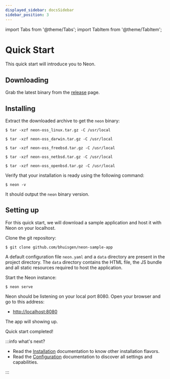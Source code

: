 ```yaml
---
displayed_sidebar: docsSidebar
sidebar_position: 3
---
```


import Tabs from '@theme/Tabs';
import TabItem from '@theme/TabItem';

# Quick Start

This quick start will introduce you to Neon.

## Downloading

Grab the latest binary from the [release](https://github.com/bhuisgen/neon-oss/releases) page.

## Installing

Extract the downloaded archive to get the `neon` binary:

<Tabs groupId="os">

<TabItem value="linux" label="Linux" default>

```shell
$ tar -xzf neon-oss_linux.tar.gz -C /usr/local
```

</TabItem>

<TabItem value="darwin" label="macOS">

```shell
$ tar -xzf neon-oss_darwin.tar.gz -C /usr/local
```

</TabItem>

<TabItem value="freebsd" label="FreeBSD">

```shell
$ tar -xzf neon-oss_freebsd.tar.gz -C /usr/local
```

</TabItem>

<TabItem value="netbsd" label="NetBSD">

```shell
$ tar -xzf neon-oss_netbsd.tar.gz -C /usr/local
```

</TabItem>

<TabItem value="openbsd" label="OpenBSD">

```shell
$ tar -xzf neon-oss_openbsd.tar.gz -C /usr/local
```

</TabItem>

</Tabs>

Verify that your installation is ready using the following command:

```shell
$ neon -v
```

It should output the `neon` binary version.

## Setting up

For this quick start, we will download a sample application and host it with Neon on your localhost.

Clone the git repository:

```shell
$ git clone github.com/bhuisgen/neon-sample-app
```

A default configuration file `neon.yaml` and a `data` directory are present in the project directory. The `data` directory contains the HTML file, the JS bundle and all static resources required to host the application.

Start the Neon instance:

```shell
$ neon serve
```

Neon should be listening on your local port 8080. Open your browser and go to this address:

- [http://localhost:8080](http://localhost:8080)

The app will showing up.

Quick start completed!

:::info what's next?

- Read the [Installation](/neon/installation/overview) documentation to know other installation flavors.
- Read the [Configuration](/neon/configuration/overview) documentation to discover all settings and capabilities.

:::
